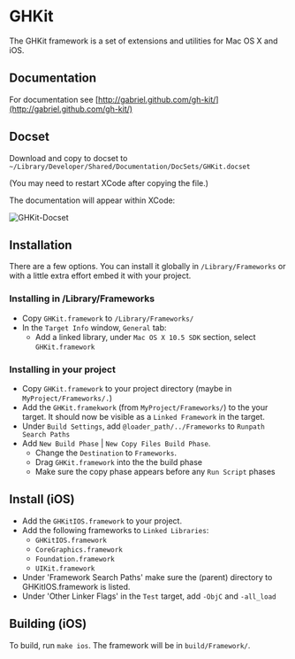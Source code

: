 # GHKit

The GHKit framework is a set of extensions and utilities for Mac OS X and iOS.

## Documentation

For documentation see [http://gabriel.github.com/gh-kit/](http://gabriel.github.com/gh-kit/)

## Docset

Download and copy to docset to `~/Library/Developer/Shared/Documentation/DocSets/GHKit.docset`

(You may need to restart XCode after copying the file.)

The documentation will appear within XCode:

![GHKit-Docset](http://rel.me.s3.amazonaws.com/gh-kit/images/docset.png)

## Installation

There are a few options. You can install it globally in `/Library/Frameworks` or with a little extra effort embed it with your project.

### Installing in /Library/Frameworks

- Copy `GHKit.framework` to `/Library/Frameworks/`
- In the `Target Info` window, `General` tab:
	- Add a linked library, under `Mac OS X 10.5 SDK` section, select `GHKit.framework`

### Installing in your project

- Copy `GHKit.framework` to your project directory (maybe in `MyProject/Frameworks/.`)
- Add the `GHKit.framekwork` (from `MyProject/Frameworks/`) to the your target. It should now be visible as a `Linked Framework` in the target. 
- Under `Build Settings`, add `@loader_path/../Frameworks` to `Runpath Search Paths`
- Add `New Build Phase` | `New Copy Files Build Phase`. 
	- Change the `Destination` to `Frameworks`.
	- Drag `GHKit.framework` into the the build phase
	- Make sure the copy phase appears before any `Run Script` phases 


## Install (iOS)

- Add the `GHKitIOS.framework` to your project.
- Add the following frameworks to `Linked Libraries`:
  - `GHKitIOS.framework`
  - `CoreGraphics.framework`
  - `Foundation.framework`
  - `UIKit.framework`
- Under 'Framework Search Paths' make sure the (parent) directory to GHKitIOS.framework is listed.
- Under 'Other Linker Flags' in the `Test` target, add `-ObjC` and `-all_load`


## Building (iOS)

To build, run `make ios`. The framework will be in `build/Framework/`.

